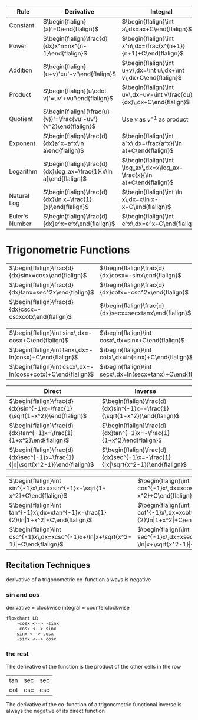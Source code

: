 
| Rule           | Derivative                                                         | Integral                                                                  |
| -------------- | ------------------------------------------------------------------ | ------------------------------------------------------------------------- |
| Constant       | $\begin{flalign}(a)'=0\end{flalign}$                               | $\begin{flalign}\int a\,dx=ax+C\end{flalign}$                             |
| Power          | $\begin{flalign}\frac{d}{dx}x^n=nx^{n-1}\end{flalign}$             | $\begin{flalign}\int x^n\,dx=\frac{x^{n+1}}{n+1}+C\end{flalign}$          |
| Addition       | $\begin{flalign}(u+v)'=u'+v'\end{flalign}$                         | $\begin{flalign}\int u+v\,dx=\int u\,dx+\int v\,dx+C\end{flalign}$        |
| Product        | $\begin{flalign}(u\cdot v)'=uv'+vu'\end{flalign}$                  | $\begin{flalign}\int uv\,dx=uv-\int v\frac{du}{dx}\,dx+C\end{flalign}$    |
| Quotient       | $\begin{flalign}(\frac{u}{v})'=\frac{vu'-uv'}{v^2}\end{flalign}$   | Use $v$ as $v^{-1}$ as product                                            |
| Exponent       | $\begin{flalign}\frac{d}{dx}a^x=a^x\ln a\end{flalign}$             | $\begin{flalign}\int a^x\,dx=\frac{a^x}{\ln a}+C\end{flalign}$            |
| Logarithm      | $\begin{flalign}\frac{d}{dx}\log_ax=\frac{1}{x\ln a}\end{flalign}$ | $\begin{flalign}\int \log_ax\,dx=x\log_ax-\frac{x}{\ln a}+C\end{flalign}$ |
| Natural Log    | $\begin{flalign}\frac{d}{dx}\ln x=\frac{1}{x}\end{flalign}$        | $\begin{flalign}\int \ln x\,dx=x\ln x-x+C\end{flalign}$                   |
| Euler's Number | $\begin{flalign}\frac{d}{dx}e^x=e^x\end{flalign}$                  | $\begin{flalign}\int e^x\,dx=e^x+C\end{flalign}$                          |
# Trigonometric Functions

|                                                          |                                                         |
| -------------------------------------------------------- | ------------------------------------------------------- |
| $\begin{flalign}\frac{d}{dx}sinx=cosx\end{flalign}$      | $\begin{flalign}\frac{d}{dx}cosx=-sinx\end{flalign}$    |
| $\begin{flalign}\frac{d}{dx}tanx=sec^2x\end{flalign}$    | $\begin{flalign}\frac{d}{dx}cotx=-csc^2x\end{flalign}$  |
| $\begin{flalign}\frac{d}{dx}cscx=-cscxcotx\end{flalign}$ | $\begin{flalign}\frac{d}{dx}secx=secxtanx\end{flalign}$ |

|                                                              |                                                             |
| ------------------------------------------------------------ | ----------------------------------------------------------- |
| $\begin{flalign}\int sinx\,dx=-cosx+C\end{flalign}$          | $\begin{flalign}\int cosx\,dx=sinx+C\end{flalign}$          |
| $\begin{flalign}\int tanx\,dx=-ln(cosx)+C\end{flalign}$      | $\begin{flalign}\int cotx\,dx=ln(sinx)+C\end{flalign}$      |
| $\begin{flalign}\int cscx\,dx=-ln(cosx+cotx)+C\end{flalign}$ | $\begin{flalign}\int secx\,dx=ln(secx+tanx)+C\end{flalign}$ |

| Direct                                                                          | Inverse                                                                          |
| ------------------------------------------------------------------------------- | -------------------------------------------------------------------------------- |
| $\begin{flalign}\frac{d}{dx}sin^{-1}x=\frac{1}{\sqrt{1-x^2}}\end{flalign}$      | $\begin{flalign}\frac{d}{dx}sin^{-1}x=-\frac{1}{\sqrt{1-x^2}}\end{flalign}$      |
| $\begin{flalign}\frac{d}{dx}tan^{-1}x=\frac{1}{1+x^2}\end{flalign}$             | $\begin{flalign}\frac{d}{dx}tan^{-1}x=-\frac{1}{1+x^2}\end{flalign}$             |
| $\begin{flalign}\frac{d}{dx}sec^{-1}x=\frac{1}{\|x\|\sqrt{x^2-1}}\end{flalign}$ | $\begin{flalign}\frac{d}{dx}sec^{-1}x=-\frac{1}{\|x\|\sqrt{x^2-1}}\end{flalign}$ |

|                                                                                       |                                                                                       |
| ------------------------------------------------------------------------------------- | ------------------------------------------------------------------------------------- |
| $\begin{flalign}\int sin^{-1}x\,dx=xsin^{-1}x+\sqrt{1-x^2}+C\end{flalign}$            | $\begin{flalign}\int cos^{-1}x\,dx=xcos^{-1}x+\sqrt{1-x^2}+C\end{flalign}$            |
| $\begin{flalign}\int tan^{-1}x\,dx=xtan^{-1}x-\frac{1}{2}\ln\|1+x^2\|+C\end{flalign}$ | $\begin{flalign}\int cot^{-1}x\,dx=xcot^{-1}x-\frac{1}{2}\ln\|1+x^2\|+C\end{flalign}$ |
| $\begin{flalign}\int csc^{-1}x\,dx=xcsc^{-1}x+\ln\|x+\sqrt{x^2-1}\|+C\end{flalign}$   | $\begin{flalign}\int sec^{-1}x\,dx=xsec^{-1}x-\ln\|x+\sqrt{x^2-1}\|+C\end{flalign}$   |
## Recitation Techniques
derivative of a trigonometric co-function always is negative
### sin and cos
derivative = clockwise
integral = counterclockwise
```mermaid
flowchart LR
    -cosx <--> -sinx
    -cosx <--> sinx
    sinx <--> cosx
    -sinx <--> cosx
```

### the rest
The derivative of the function is the product of the other cells in the row

|     |     |     |
| :---: | :---: | :---: |
| tan | sec | sec |
| cot | csc | csc |

The derivative of the co-function of a trigonometric functional inverse is always the negative of its direct function